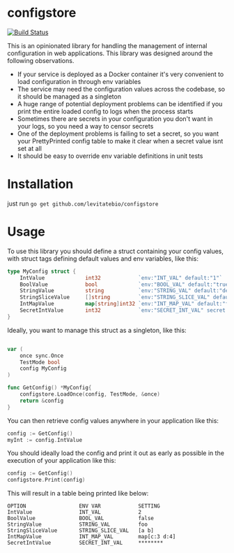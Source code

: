 # configstore

[![Build Status](https://drone.levitate.bio/api/badges/LevitateBio/configstore/status.svg)](https://drone.levitate.bio/LevitateBio/configstore)

This is an opinionated library for handling the management of internal configuration in web applications. 
This library was designed around the following observations.

* If your service is deployed as a Docker container it's very convenient to load configuration in through env variables
* The service may need the configuration values across the codebase, so it should be managed as a singleton
* A huge range of potential deployment problems can be identified if you print the entire loaded config to logs when the process starts
* Sometimes there are secrets in your configuration you don't want in your logs, so you need a way to censor secrets
* One of the deployment problems is failing to set a secret, so you want your PrettyPrinted config table to make it clear when a secret value isnt set at all
* It should be easy to override env variable definitions in unit tests

# Installation

just run `go get github.com/levitatebio/configstore`

# Usage

To use this library you should define a struct containing your config values, with struct tags defining default values and env variables, like this:

```go
type MyConfig struct {
	IntValue             int32            `env:"INT_VAL" default:"1"`
	BoolValue            bool             `env:"BOOL_VAL" default:"true"`
	StringValue          string           `env:"STRING_VAL" default:"default_value"`
	StringSliceValue     []string         `env:"STRING_SLICE_VAL" default:"foo,bar"`
	IntMapValue          map[string]int32 `env:"INT_MAP_VAL" default:"foo=1,bar=2"`
	SecretIntValue       int32            `env:"SECRET_INT_VAL" secret:"true" default:"3"`
}
```

Ideally, you want to manage this struct as a singleton, like this:

```go

var (
	once sync.Once
	TestMode bool
	config MyConfig
)

func GetConfig() *MyConfig{
	configstore.LoadOnce(config, TestMode, &once)
	return &config
}
```

You can then retrieve config values anywhere in your application like this:

```go
config := GetConfig()
myInt := config.IntValue
```

You should ideally load the config and print it out as early as possible in the execution of your application like this:

```go
config := GetConfig()
configstore.Print(config)
```

This will result in a table being printed like below:

```
OPTION                 ENV VAR            SETTING
IntValue               INT_VAL            2
BoolValue              BOOL_VAL           false
StringValue            STRING_VAL         foo
StringSliceValue       STRING_SLICE_VAL   [a b]
IntMapValue            INT_MAP_VAL        map[c:3 d:4]
SecretIntValue         SECRET_INT_VAL     ********
```

